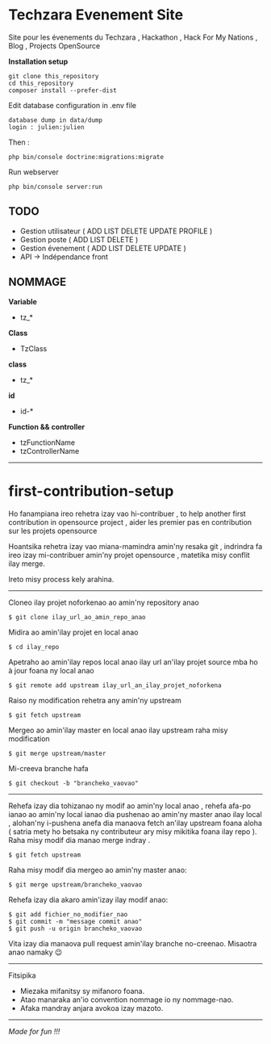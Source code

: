 
# Techzara Evenement Site

Site pour les évenements du Techzara , Hackathon , Hack For My Nations , Blog , Projects OpenSource

**Installation setup**

```
git clone this_repository
cd this_repository
composer install --prefer-dist
```
Edit database configuration in .env file
```
database dump in data/dump
login : julien:julien
```

Then :
```
php bin/console doctrine:migrations:migrate
```
Run webserver

```
php bin/console server:run
```

## TODO
- Gestion utilisateur ( ADD LIST DELETE UPDATE PROFILE )
- Gestion poste ( ADD LIST DELETE  )
- Gestion évenement ( ADD LIST DELETE UPDATE )
- API -> Indépendance front

## NOMMAGE

**Variable**
- tz_*

**Class**
- TzClass

**class**
- tz_*

**id**
- id-*

**Function && controller**
- tzFunctionName 
- tzControllerName
___
# first-contribution-setup
Ho fanampiana ireo rehetra izay vao hi-contribuer , 
to help another first contribution in opensource project , 
aider les premier pas en contribution sur les projets opensource

Hoantsika rehetra izay vao miana-mamindra amin'ny resaka git , indrindra fa ireo izay mi-contribuer amin'ny projet opensource , matetika misy conflit ilay merge.

Ireto misy process kely arahina.

------------------------------------
Cloneo ilay projet noforkenao ao amin'ny repository anao
```
$ git clone ilay_url_ao_amin_repo_anao
```
Midira ao amin'ilay projet en local anao
```
$ cd ilay_repo
```
Apetraho ao amin'ilay repos local anao ilay url an'ilay projet source mba ho à jour foana ny local anao
```
$ git remote add upstream ilay_url_an_ilay_projet_noforkena
```
Raiso ny modification rehetra any amin'ny upstream
```
$ git fetch upstream
```
Mergeo ao amin'ilay master en local anao ilay upstream raha misy modification
```
$ git merge upstream/master
```
Mi-creeva branche hafa

```
$ git checkout -b "brancheko_vaovao"
```
____

Rehefa izay dia tohizanao ny modif ao amin'ny local anao , rehefa afa-po ianao ao amin'ny local ianao dia pushenao ao amin'ny 
master anao ilay local , alohan'ny i-pushena anefa dia manaova fetch an'ilay upstream foana aloha ( satria mety ho betsaka ny contributeur ary misy mikitika foana ilay repo ).
Raha misy modif dia manao merge indray .
```
$ git fetch upstream
```
Raha misy modif dia mergeo ao amin'ny master anao:
```
$ git merge upstream/brancheko_vaovao
```

Rehefa izay dia akaro amin'izay ilay modif anao:
```
$ git add fichier_no_modifier_nao
$ git commit -m "message commit anao"
$ git push -u origin brancheko_vaovao
```

Vita izay dia manaova pull request amin'ilay branche no-creenao.
Misaotra anao namaky 😉
__________
Fitsipika 
- Miezaka mifanitsy sy mifanoro foana.
- Atao manaraka an'io convention nommage io ny nommage-nao.
- Afaka mandray anjara avokoa izay mazoto.
___


*Made for fun !!!*

